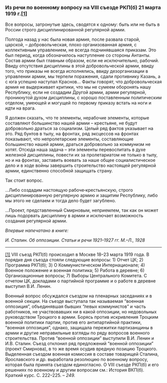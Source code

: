 ### Из речи по военному вопросу на VIII съезде РКП(б) 21 марта 1919 г.[**[1]**](#_ftn1)

Все вопросы, затронутые здесь, сводятся к одному: быть или не быть в России строго дисциплинированной регулярной армии.

Полгода назад у нас была новая армия, после развала старой, царской, – добровольческая, плохо организованная армия, с коллективным управлением, не всегда подчинявшаяся приказам. Это был период, когда обозначилось наступление со стороны Антанты. Состав армии был главным образом, если не исключительно, рабочий. Ввиду отсутствия дисциплины в этой добровольческой армии, ввиду того, что приказы не всегда исполнялись, ввиду дезорганизации в управлении армии, мы терпели поражения, сдали противнику Казань, а с юга успешно наступал Краснов… Факты говорят, что добровольческая армия не выдерживает критики, что мы не сумеем оборонять нашу Республику, если не создадим Другой армии, армии регулярной, проникнутой духом дисциплины, с хорошо поставленным политическим отделом, умеющей и могущей по первому приказу встать на ноги и идти на врага.

Я должен сказать, что те элементы, нерабочие элементы, которые составляют большинство нашей армии – крестьяне, не будут добровольно драться за социализм. Целый ряд фактов указывает на это. Ряд бунтов в тылу, на фронтах, ряд эксцессов на фронтах показывают, что непролетарские элементы, составляющие большинство нашей армии, драться добровольно за коммунизм не хотят. Отсюда наша задача – эти элементы перевоспитать в духе железной дисциплины, повести их за пролетариатом не только в тылу, но и на фронтах, заставить воевать за наше общее социалистическое дело и в ходе войны завершить строительство настоящей регулярной армии, единственно способной защищать страну.

Так стоит вопрос.

…Либо создадим настоящую рабоче‑крестьянскую, строго дисциплинированную регулярную армию и защитим Республику, либо мы этого не сделаем и тогда дело будет загублено.

…Проект, представленный Смирновым, неприемлем, так как он может лишь подорвать дисциплину в армии и исключает возможность создания регулярной армии.

_Впервые напечатано в книге:_

_И. Сталин. Об оппозиции. Статьи и речи 1921–1927_ _гг. М.–Л., 1928_

  

---

[[1]](#_ftnref1) VIII съезд РКП(б) происходил в Москве 18–23 марта 1919 года. В порядке дня съезда стояли следующие вопросы: 1) Отчет ЦК; 2) Программа РКП(б); 3) О Коммунистическом Интернационале; 4) Военное положение и военная политика; 5) Работа в деревне; 6) Организационные вопросы; 7) Выборы Центрального Комитета. С отчетом ЦК, докладами о партийной программе и о работе в деревне выступил В.И. Ленин.

Военный вопрос обсуждался съездом на пленарных заседаниях и в военной секции. На съезде выступала так называемая “военная оппозиция”, объединявшая бывших “левых коммунистов” и часть работников, не участвовавших ни в какой оппозиции, но недовольных руководством Троцкого в армии. Борясь против искривления Троцким военной политики партии, против его антипартийной практики, “военная оппозиция”, однако, защищала пережитки партизанщины в армии и другие неправильные взгляды по ряду вопросов военного строительства. Против “военной оппозиции” выступили В.И. Ленин и И.В. Сталин. Съезд отклонил ряд предложений “военной оппозиции” (проект Смирнова), в то же время осудив вредную позицию Троцкого. Выделенная съездом военная комиссия в составе товарищей Сталина, Ярославского и др. выработала резолюцию по военному вопросу, которая была принята съездом единогласно. О VIII съезде РКП(б) и его решениях по военному и другим вопросам см.: История ВКП(б). Краткий курс. С. 222–225. – _249._